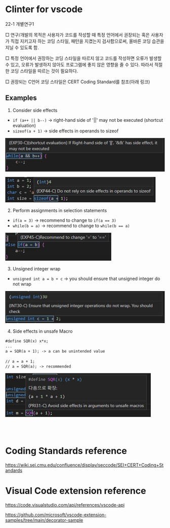 # Clinter for vscode
22-1 개별연구1

□ 연구/개발의 목적은 사용자가 코드를 작성할 때 특정 언어에서 권장되는 혹은 사용자가 직접 지키고자 하는 코딩 스타일, 패턴을 지켰는지 검사함으로써, 올바른 코딩 습관을 지닐 수 있도록 함.

□ 특정 언어에서 권장하는 코딩 스타일을 따르지 않고 코드를 작성하면 오류가 발생할 수 있고, 오류가 발생하지 않아도 프로그램에 좋지 않은 영향을 줄 수 있다. 따라서 적절한 코딩 스타일을 따르는 것이 필요하다.

□ 권장되는 C언어 코딩 스타일은 CERT Coding Standard를 참조(아래 링크)

## Examples
1. Consider side effects
- `if (a++ || b--)` ->  right-hand side of '||' may not be executed (shortcut evaluation)
- `sizeof(a + 1)` -> side effects in operands to sizeof

![sideeffects1](/images/sideeffect_example1.png)

![sideeffects2](/images/sideeffect_example2.png)

2. Perform assignments in selection statements
- `if(a = 3)` -> recommend to change to `if(a == 3)`
- `while(b = a)` -> recommend to change to `while(b == a)`

![assignment1](/images/assignment_example1.png)

3. Unsigned integer wrap
- `unsigned int a = b + c` -> you should ensure that unsigned integer do not wrap

![unsignedInterger1](/images/unsignedInteger_example1.png)

4. Side effects in unsafe Macro
```
#define SQR(x) x*x;
...
a = SQR(a + 1); -> a can be unintended value

// a = a + 1;
// a = SQR(a); -> recommended
``` 

![macro1](/images/macro_example1.png)

<br />
<br />

# Coding Standards reference 
https://wiki.sei.cmu.edu/confluence/display/seccode/SEI+CERT+Coding+Standards

# Visual Code extension reference
https://code.visualstudio.com/api/references/vscode-api

https://github.com/microsoft/vscode-extension-samples/tree/main/decorator-sample
